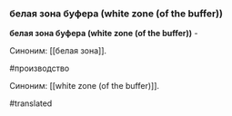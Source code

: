 ### белая зона буфера (white zone (of the buffer))

**белая зона буфера (white zone (of the buffer))** -  

Синоним: [[белая зона]].

#производство

Синоним: [[white zone (of the buffer)]].

#translated
